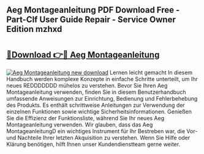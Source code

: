 ## Aeg Montageanleitung PDF Download Free - Part-CIf User Guide Repair - Service Owner Edition mzhxd

# <h2><a href="http://df6h1z.blite.top/?on=Aeg+Montageanleitung">🔗Download 👉🔴 Aeg Montageanleitung</a></h2>

[![Aeg Montageanleitung new download](https://i.imgur.com/lujVjoI.png)](http://df6h1z.blite.top/?on=Aeg+Montageanleitung)
Lernen leicht gemacht In diesem Handbuch werden komplexe Konzepte in einfache Schritte unterteilt, um Ihr neues REDDDDDDD mühelos zu verstehen. Bevor Sie Ihren Aeg Montageanleitung verwenden, finden Sie in diesem Benutzerhandbuch umfassende Anweisungen zur Einrichtung, Bedienung und Fehlerbehebung des Produkts. Es enthält schrittweise Anleitungen zur Verwendung der einzelnen Funktionen sowie wichtige Sicherheitsinformationen. Genießen Sie die Effizienz der Funktionsliste, während Sie Ihr neues Aeg Montageanleitung verwenden. Wir glauben, dass das Aeg MontageanleitungD ein wichtiges Instrument für Ihr Bestreben war, die Vor- und Nachteile Ihrer letzten Akquisition zu verstehen. Wenn Sie Hilfe oder Klärung benötigen, hilft Ihnen unser Kundendienstteam gerne weiter.
